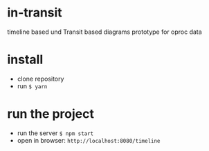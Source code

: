 # in-transit
timeline based und Transit based diagrams prototype for oproc data

# install

* clone repository
* run `$ yarn` 

# run the project

* run the server `$ npm start`
* open in browser: `http://localhost:8080/timeline`
